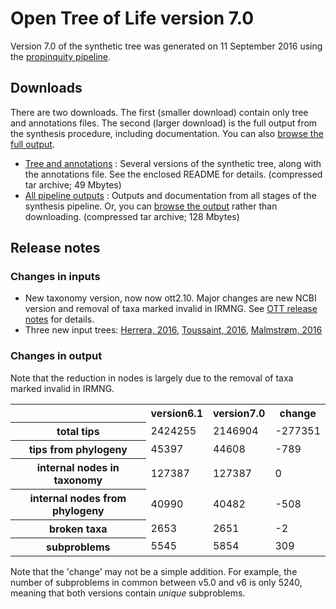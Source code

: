 # Open Tree of Life version 7.0

Version 7.0 of the synthetic tree was generated on 11 September 2016 using the [propinquity pipeline](https://github.com/OpenTreeOfLife/propinquity).

## Downloads
There are two downloads. The first (smaller download) contain only tree and annotations files. The second (larger download) is the full output from the synthesis procedure, including documentation. You can also [browse the full output](http://files.opentreeoflife.org/synthesis/opentree7.0/output/index.html).

* [Tree and annotations](http://files.opentreeoflife.org/synthesis/opentree7.0/opentree7.0_tree.tar.gz) : Several versions of the synthetic tree, along with the annotations file. See the enclosed README for details. (compressed tar archive; 49 Mbytes)
* [All pipeline outputs](http://files.opentreeoflife.org/synthesis/opentree7.0/opentree7.0_output.tar.gz) : Outputs and documentation from all stages of the synthesis pipeline. Or, you can [browse the output](http://files.opentreeoflife.org/synthesis/opentree7.0/output/index.html) rather than downloading. (compressed tar archive; 128 Mbytes)

## Release notes

### Changes in inputs

* New taxonomy version, now now ott2.10. Major changes are new NCBI version and removal of taxa marked invalid in IRMNG. See [OTT release notes](https://tree.opentreeoflife.org/about/taxonomy-version/ott2.10) for details.
* Three new input trees:  [Herrera, 2016](https://tree.opentreeoflife.org/curator/study/view/ot_722?tab=trees&tree=tree1), [Toussaint, 2016](https://tree.opentreeoflife.org/curator/study/view/ot_764?tab=trees&tree=tree1), [Malmstrøm, 2016](https://tree.opentreeoflife.org/curator/study/view/ot_771?tab=trees&tree=tree1)

### Changes in output

Note that the reduction in nodes is largely due to the removal of taxa marked invalid in IRMNG.

<!--
N.B. stats tables must use inline HTML, since web2py doesn't know how to render table markdown :-/
-->
<table class="table table-condensed">
 <tr>
  <th><!--statistic-->&nbsp;</th>
  <th>version6.1</th>
  <th>version7.0</th>
  <th>change</th>
 </tr>
 <tr>
  <th>total tips</th>
  <td>2424255</td>
  <td>2146904</td>
  <td>-277351</td>
 </tr>
 <tr>
  <th>tips from phylogeny</th>
  <td>45397</td>
  <td>44608</td>
  <td>-789</td>
 </tr>
 <tr>
  <th>internal nodes in taxonomy</th>
  <td>127387</td>
  <td>127387</td>
  <td>0</td>
 </tr>
 <tr>
  <th>internal nodes from phylogeny</th>
  <td>40990</td>
  <td>40482</td>
  <td>-508</td>
 </tr>
 <tr>
  <th>broken taxa</th>
  <td>2653</td>
  <td>2651</td>
  <td>-2</td>
 </tr>
 <tr>
  <th>subproblems</th>
  <td>5545</td>
  <td>5854</td>
  <td>309</td>
 </tr>
</table>

Note that the 'change' may not be a simple addition. For example, the number of subproblems in common between v5.0 and v6 is only 5240, meaning that both versions contain *unique* subproblems.
